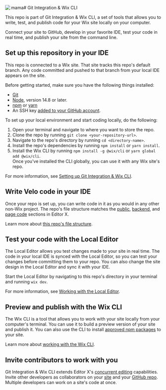 mama# Git Integration & Wix CLI <img align="left" src="https://user-images.githubusercontent.com/89579857/185785022-cab37bf5-26be-4f11-85f0-1fac63c07d3b.png">

This repo is part of Git Integration & Wix CLI, a set of tools that allows you to write, test, and publish code for your Wix site locally on your computer. 

Connect your site to GitHub, develop in your favorite IDE, test your code in real time, and publish your site from the command line.

## Set up this repository in your IDE
This repo is connected to a Wix site. That site tracks this repo's default branch. Any code committed and pushed to that branch from your local IDE appears on the site.

Before getting started, make sure you have the following things installed:
* [Git](https://git-scm.com/download)
* [Node](https://nodejs.org/en/download/), version 14.8 or later.
* [npm](https://docs.npmjs.com/downloading-and-installing-node-js-and-npm) or [yarn](https://yarnpkg.com/getting-started/install)
* An SSH key [added to your GitHub account](https://docs.github.com/en/authentication/connecting-to-github-with-ssh/adding-a-new-ssh-key-to-your-github-account).

To set up your local environment and start coding locally, do the following:

1. Open your terminal and navigate to where you want to store the repo.
1. Clone the repo by running `git clone <your-repository-url>`.
1. Navigate to the repo's directory by running `cd <directory-name>`.
1. Install the repo's dependencies by running `npm install` or `yarn install`.
1. Install the Wix CLI by running `npm install -g @wix/cli` or `yarn global add @wix/cli`.  
   Once you've installed the CLI globally, you can use it with any Wix site's repo.

For more information, see [Setting up Git Integration & Wix CLI](https://support.wix.com/en/article/velo-setting-up-git-integration-wix-cli-beta).

## Write Velo code in your IDE
Once your repo is set up, you can write code in it as you would in any other non-Wix project. The repo's file structure matches the [public](https://support.wix.com/en/article/velo-working-with-the-velo-sidebar#public), [backend](https://support.wix.com/en/article/velo-working-with-the-velo-sidebar#backend), and [page code](https://support.wix.com/en/article/velo-working-with-the-velo-sidebar#page-code) sections in Editor X.

Learn more about [this repo's file structure](https://support.wix.com/en/article/velo-understanding-your-sites-github-repository-beta).

## Test your code with the Local Editor
The Local Editor allows you test changes made to your site in real time. The code in your local IDE is synced with the Local Editor, so you can test your changes before committing them to your repo. You can also change the site design in the Local Editor and sync it with your IDE.

Start the Local Editor by navigating to this repo's directory in your terminal and running `wix dev`.

For more information, see [Working with the Local Editor](https://support.wix.com/en/article/velo-working-with-the-local-editor-beta).

## Preview and publish with the Wix CLI
The Wix CLI is a tool that allows you to work with your site locally from your computer's terminal. You can use it to build a preview version of your site and publish it. You can also use the CLI to install [approved npm packages](https://support.wix.com/en/article/velo-working-with-npm-packages) to your site.

Learn more about [working with the Wix CLI](https://support.wix.com/en/article/velo-working-with-the-wix-cli-beta).

## Invite contributors to work with you
Git Integration & Wix CLI extends Editor X's [concurrent editing](https://support.wix.com/en/article/editor-x-about-concurrent-editing) capabilities. Invite other developers as collaborators on your [site](https://support.wix.com/en/article/inviting-people-to-contribute-to-your-site) and your [GitHub repo](https://docs.github.com/en/account-and-profile/setting-up-and-managing-your-personal-account-on-github/managing-access-to-your-personal-repositories/inviting-collaborators-to-a-personal-repository). Multiple developers can work on a site's code at once.
